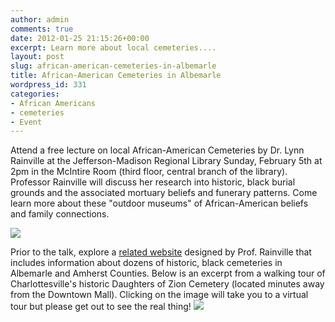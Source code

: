 ```yaml
---
author: admin
comments: true
date: 2012-01-25 21:15:26+00:00
excerpt: Learn more about local cemeteries....
layout: post
slug: african-american-cemeteries-in-albemarle
title: African-American Cemeteries in Albemarle
wordpress_id: 331
categories:
- African Americans
- cemeteries
- Event
---
```


Attend a free lecture on local African-American Cemeteries by Dr. Lynn Rainville at the Jefferson-Madison Regional Library Sunday, February 5th at 2pm in the McIntire Room (third floor, central branch of the library). Professor Rainville will discuss her research into historic, black burial grounds and the associated mortuary beliefs and funerary patterns. Come learn more about these "outdoor museums" of African-American beliefs and family connections.



[![](http://www.locohistory.org/blog/albemarle/wp-content/uploads/2012/01/cemtalk-300x100.jpg)](http://www.locohistory.org/blog/albemarle/wp-content/uploads/2012/01/cemtalk.jpg)

Prior to the talk, explore a [related website](http://www2.vcdh.virginia.edu/cem/) designed by Prof. Rainville that includes information about dozens of historic, black cemeteries in Albemarle and Amherst Counties. Below is an excerpt from a walking tour of Charlottesville's historic Daughters of Zion Cemetery (located minutes away from the Downtown Mall). Clicking on the image will take you to a virtual tour but please get out to see the real thing!
[![](http://www.locohistory.org/blog/albemarle/wp-content/uploads/2012/01/doz_wakingtour2.jpg)](http://www.locohistory.org/blog/albemarle/wp-content/uploads/2012/01/doz_wakingtour2.jpg)
